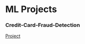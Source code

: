 # ML Projects

### Credit-Card-Fraud-Detection

[Project](/DataScience/MachineLearning/ML_Projects/Credit-Card-Fraud-Detection/)